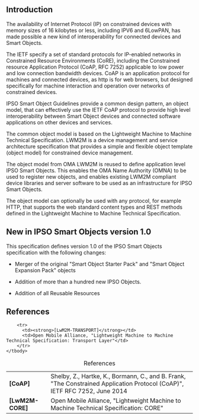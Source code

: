 ## Introduction

The availability of Internet Protocol (IP) on constrained devices with memory sizes of 16 kilobytes or less, including IPV6 and 6LowPAN, has made possible a new kind of interoperability for connected devices and Smart Objects.

The IETF specify a set of standard protocols for IP-enabled networks in Constrained Resource Environments (CoRE), including the Constrained resource Application Protocol (CoAP, RFC 7252) applicable to low power and low connection bandwidth devices. CoAP is an application protocol for machines and connected devices, as http is for web browsers, but designed specifically for machine interaction and operation over networks of constrained devices.

IPSO Smart Object Guidelines provide a common design pattern, an object model, that can effectively use the IETF CoAP protocol to provide high level interoperability between Smart Object devices and connected software applications on other devices and services.

The common object model is based on the Lightweight Machine to Machine Technical Specification. LWM2M is a device management and service architecture specification that provides a simple and flexible object template (object model) for constrained device management.

The object model from OMA LWM2M is reused to define application level IPSO Smart Objects. This enables the OMA Name Authority (OMNA) to be used to register new objects, and enables existing LWM2M compliant device libraries and server software to be used as an infrastructure for IPSO Smart Objects.

The object model can optionally be used with any protocol, for example HTTP, that supports the web standard content types and REST methods defined in the Lightweight Machine to Machine Technical Specification.

## New in IPSO Smart Objects version 1.0

This specification defines version 1.0 of the IPSO Smart Objects specification with the following changes:

* Merger of the original "Smart Object Starter Pack" and "Smart Object Expansion Pack" objects

* Addition of more than a hundred new IPSO Objects.

* Addition of all Reusable Resources

## References

<table>
    <caption>References</caption>
    <tbody>
        <tr>
          <td><strong>[CoAP]</strong></td>
          <td>Shelby, Z., Hartke, K., Bormann, C., and B. Frank, "The Constrained Application Protocol (CoAP)", IETF RFC 7252, June 2014</td>
        </tr>
        <tr>
          <td><strong>[LwM2M-CORE]</strong></td>
          <td>Open Mobile Alliance, "Lightweight Machine to Machine Technical Specification: CORE"</td>
        </tr>

        <tr>
          <td><strong>[LwM2M-TRANSPORT]</strong></td>
          <td>Open Mobile Alliance, "Lightweight Machine to Machine Technical Specification: Transport Layer"</td>
        </tr>
    </tbody>
</table>
